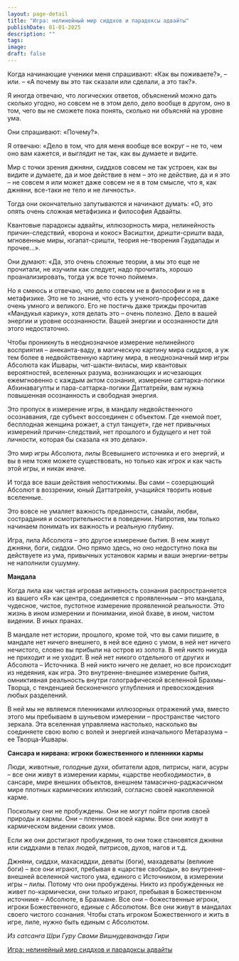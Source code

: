 ```yaml
---
layout: page-detail
title: "Игра: нелинейный мир сиддхов и парадоксы адвайты"
publishDate: 01-01-2025
description: ""
tags:
image:
draft: false
---
```


Когда начинающие ученики меня спрашивают: «Как вы поживаете?», – или. – «А почему вы это так сказали или сделали, а это так?».

Я иногда отвечаю, что логических ответов, объяснений можно дать сколько угодно, но совсем не в этом дело, дело вообще в другом, оно в том, чего вы не сможете пока понять, сколько ни объясняй на уровне ума.

Они спрашивают: «Почему?».

Я отвечаю: «Дело в том, что для меня вообще все вокруг – не то, чем оно вам кажется, и выглядит не так, как вы думаете и видите.

Мир с точки зрения джняни, сиддхов совсем не так устроен, как вы видите и думаете, да и мое действие в нем – это не действие, да и я это – не совсем я или может даже совсем не я в том смысле, что я, как джняни, все-таки не тело и не личность».

Тогда они окончательно запутываются и начинают думать: «О, это опять очень сложная метафизика и философия Адвайты.

Квантовые парадоксы адвайты, иллюзорность мира, нелинейность причин-следствий, «ворона и кокос» Васиштхи, дришти-сришти вада, мгновенные миры, югапат-сришти, теория не-творения Гаудапады и прочее...».

Они думают: «Да, это очень сложные теории, а мы это еще не прочитали, не изучили как следует, надо прочитать, хорошо проанализировать, тогда уж все точно поймем».

Но я смеюсь и отвечаю, что дело совсем не в философии и не в метафизике. Это не то знание, что есть у ученого-профессора, даже очень умного и великого. Его не постичь даже трижды прочитав «Мандукья карику», хотя делать это – очень полезно. Дело в вашей энергии и уровне осознанности. Вашей энергии и осознанности для этого недостаточно.

Чтобы проникнуть в неоднозначное измерение нелинейного восприятия – анеканта-ваду, в магическую картину мира сиддхов, а уж тем более в недвойственную картину мира, в неоднозначный мир игры Абсолюта как Ишвары, чит-шакти-виласы, мир квантовых вероятностей, вселенных разума, возникающих и исчезающих ежемгновенно с каждым актом сознания, измерение саттарка-логики Абхинавагупты и пара-саттарка-логики Даттатрейи, вам нужна повышенная осознанность и свободная энергия.

Это пропуск в измерение игры, в мандалу недвойственного осознавания, где субъект воссоединен с объектом. Где «немой поет, бесплодная женщина рожает, а стул танцует», где нет привычных измерений причин-следствий, нет прошлого и будущего и нет той личности, которая бы сказала «я это делаю».

Это мир игры Абсолюта, лилы Всевышнего источника и его энергий, и вы в нем тоже можете существовать, но только как игрок и как часть этой игры, и никак иначе.

И тогда все ваши действия непостижимы. Вы сами – созерцающий Абсолют в воззрении, юный Даттатрейя, учащийся творить новые вселенные.

Это вовсе не умаляет важность преданности, самайи, любви, сострадания и осмотрительности в поведении. Напротив, мы только начинаем понимать их важность и реальную глубину.

Игра, лила Абсолюта – это другое измерение бытия. В нем живут джняни, боги, сиддхи. Оно прямо здесь, но оно недоступно пока вы действуете из ума, привычных установок кармы и ваши энергии-ветры не наполнили сушумну.

**Мандала**

Когда лила как чистая игровая активность сознания распространяется из вашего «Я» как центра, соединяется с проявленным – это мандала, чудесное, чистое, пустотное измерение проявленной реальности. Это жизнь в ином измерении и понимании, иной бхаве, в ином, чистом видении. В иных пранах. 

В мандале нет истории, прошлого, кроме той, что вы сами пишите, в мандале нет ничего внешнего, в ней все едино с умом, в ней нет ничего нечистого, словно вы прибыли на остров из золота. В ней никто никуда не приходит и не уходит. В ней нет никого отдельного от других и Абсолюта – Источника. В ней никто ничего не делает, но все происходит из недеяния, как игра. Это внутренне-внешнее измерение бытия, омниктивная реальность внутри голографической вселенной Брахмы-Творца, с тенденцией бесконечного углубления и превосхождения любых разделений.

В ней мы не являемся пленниками иллюзорных отражений ума, вместо этого мы пребываем в шуньевом измерении – пространстве чистого зеркала. Эта вселенная управляема настолько, насколько вы соединяете свою волю с волей и энергией изначального Метаразума – ее Творца-Ишвары.

**Сансара и нирвана: игроки божественного и пленники кармы**

Люди, животные, голодные духи, обитатели адов, питрисы, наги, асуры – все они живут в измерении кармы, «царстве необходимости», в сансаре, мире внешних объектов, внешнем тамасично-раджасичном мире плотных кармических иллюзий, согласно своей накопленной карме.

Поскольку они не пробуждены. Они не могут пойти против своей природы и кармы. Они – пленники своей кармы. Все они живут в кармическом видении своих умов.

Если же они достигают пробуждения, то они тоже становятся джняни или сиддхами в телах людей, питрисов, духов, нагов и т.д.

Джняни, сиддхи, махасиддхи, деваты (боги), махадеваты (великие боги) – все они играют, пребывая в «царстве свободы», во внутренне-внешней вселенной чистого ума, единого с Источником, в измерении игры – лилы. Потому что они пробуждены. Никто из пробужденных не живет по-кармически, они только играют, пребывая в Божественном источнике – Абсолюте, в Брахмане. Все они – божественные игроки, игроки Божественного, единые с Абсолютом. Все они живут в мандалах своего чистого сознания. Чтобы стать игроком Божественного и жить в игре, лиле, нужно быть единым с Абсолютом. 

_Из сатсанга Шри Гуру Свами Вишнудевананда Гири_

[Игра: нелинейный мир сиддхов и парадоксы адвайты](/binaries/file/news/f%5F3266.docx)

